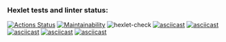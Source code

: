 ### Hexlet tests and linter status:
[![Actions Status](https://github.com/yutars/backend-project-lvl1/workflows/hexlet-check/badge.svg)](https://github.com/yutars/backend-project-lvl1/actions)
[![Maintainability](https://api.codeclimate.com/v1/badges/a99a88d28ad37a79dbf6/maintainability)](https://codeclimate.com/github/codeclimate/codeclimate/maintainability)
![hexlet-check](https://github.com/yutars/backend-project-lvl1/workflows/hexlet-check/badge.svg?event=push)
[![asciicast](https://asciinema.org/a/adCyoW1gzr9jQWc7V9363QOuI.svg)](https://asciinema.org/a/adCyoW1gzr9jQWc7V9363QOuI)
[![asciicast](https://asciinema.org/a/ryfPR3ctLgOvusXJUXS2tUzaf.svg)](https://asciinema.org/a/ryfPR3ctLgOvusXJUXS2tUzaf)
[![asciicast](https://asciinema.org/a/V1yuxKraxroSFWXIdb02aqQZV.svg)](https://asciinema.org/a/V1yuxKraxroSFWXIdb02aqQZV)
[![asciicast](https://asciinema.org/a/qIbQdF9igjhRyLoNuuMSBrDRg.svg)](https://asciinema.org/a/qIbQdF9igjhRyLoNuuMSBrDRg)
[![asciicast](https://asciinema.org/a/m1FwGFEE3gscOoTuaCWtXSkcI.svg)](https://asciinema.org/a/m1FwGFEE3gscOoTuaCWtXSkcI)